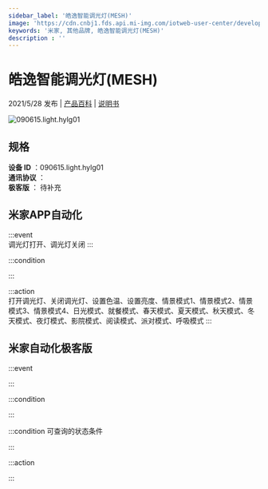 ```yaml
---
sidebar_label: '皓逸智能调光灯(MESH)'
image: 'https://cdn.cnbj1.fds.api.mi-img.com/iotweb-user-center/developer_1679047958926fGQPBLKi.png?GalaxyAccessKeyId=AKVGLQWBOVIRQ3XLEW&Expires=9223372036854775807&Signature=H5ewkJjSZ04pfL3D5tpskksj9bo='
keywords: '米家, 其他品牌, 皓逸智能调光灯(MESH)'
description : ''
---
```

# 皓逸智能调光灯(MESH)

2021/5/28 发布 | [产品百科](https://home.mi.com/webapp/content/baike/product/index.html?model=090615.light.hylg01/) | [说明书](https://home.mi.com/views/introduction.html?model=090615.light.hylg01&region=cn)

![090615.light.hylg01](https://cdn.cnbj1.fds.api.mi-img.com/iotweb-user-center/developer_1679047958926fGQPBLKi.png?GalaxyAccessKeyId=AKVGLQWBOVIRQ3XLEW&Expires=9223372036854775807&Signature=H5ewkJjSZ04pfL3D5tpskksj9bo=)

## 规格  
> 
**设备 ID** ：090615.light.hylg01  
**通讯协议** ：  
**极客版**  ： 待补充 


## 米家APP自动化  

:::event  
调光灯打开、调光灯关闭
:::

:::condition  

:::

:::action   
打开调光灯、关闭调光灯、设置色温、设置亮度、情景模式1、情景模式2、情景模式3、情景模式4、日光模式、就餐模式、春天模式、夏天模式、秋天模式、冬天模式、夜灯模式、影院模式、阅读模式、派对模式、呼吸模式
:::

## 米家自动化极客版  

:::event  

:::

:::condition  

:::

:::condition 可查询的状态条件  

:::

:::action  

:::

        
